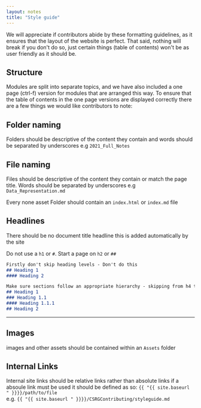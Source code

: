 ```yaml
---
layout: notes
title: "Style guide"
--- 
```

We will appreciate if contributors abide by these formatting guidelines, as it ensures that the layout of the website is perfect. That said, nothing will break if you don't do so, just certain things (table of contents) won't be as user friendly as it should be.


## Structure
Modules are split into separate topics, and we have also included a one page (ctrl-f) version for modules that are arranged this way. To ensure that the table of contents in the one page versions are displayed correctly there are a few things we would like contributors to note:


## Folder naming
Folders should be descriptive of the content they contain and words should be separated by underscores e.g `2021_Full_Notes`

## File naming
Files should be descriptive of the content they contain or match the page title. Words should be separated by underscores e.g `Data_Representation.md`

Every none asset Folder should contain an `index.html` or `index.md` file
## Headlines

There should be no document title headline this is added automatically by the site

Do not use a `h1` or `#`. Start a page on `h2` or `##` 

```markdown
Firstly don't skip heading levels - Don't do this
## Heading 1
#### Heading 2

Make sure sections follow an appropriate hierarchy - skipping from h4 to h2 is alright, h1 to h3 is not.
## Heading 1
### Heading 1.1
#### Heading 1.1.1
## Heading 2
```
---

## Images
images and other assets should be contained within an `Assets` folder 

## Internal Links
Internal site links should be relative links rather than absolute links if a absoule link must be used it should be defined as so:
`{{ "{{ site.baseurl " }}}}/path/to/file`  
e.g. `{{ "{{ site.baseurl " }}}}/CSRGContributing/styleguide.md` 



